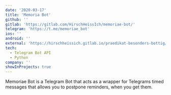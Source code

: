 ```yaml
---
date: '2020-03-17'
title: 'Memoria Bot'
github: ''
gitlab: 'https://gitlab.com/HirschHeissIch/memoriae-bot/'
telegram: 'https://t.me/memoriae_bot'
ios: ''
android: ''
external: 'https://hirschheissich.gitlab.io/praedikat-besonders-bottig/'
tech:
  - Telegram Bot API
  - Python
company: ''
showInProjects: true
---
```


Memoriae Bot is a Telegram Bot that acts as a wrapper for Telegrams timed messages that allows you to postpone reminders, when you get them.
